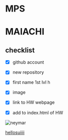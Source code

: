 # MPS
# MAlACHI
<h2>checklist</h2>


 - [x] github account

- [x] new repository

- [x] first name 1st lvl h

- [x] image

- [x] link to HW webpage

- [x] add to index.html of HW

![neymar](https://www.aljazeera.com/wp-content/uploads/2022/11/2022-11-24T213208Z_1677871239_UP1EIBO1HXXON_RTRMADP_3_SOCCER-WORLDCUP-BRA-SRB-REPORT.jpg?resize=770%2C513&quality=80.pdf)


[hellosuiiii](https://ihcalamseivad.github.io/helloworld/)





